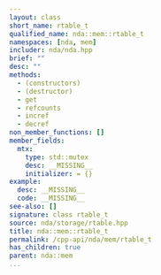 ```yaml
---
layout: class
short_name: rtable_t
qualified_name: nda::mem::rtable_t
namespaces: [nda, mem]
includer: nda/nda.hpp
brief: ""
desc: ""
methods:
  - (constructors)
  - (destructor)
  - get
  - refcounts
  - incref
  - decref
non_member_functions: []
member_fields:
  mtx:
    type: std::mutex
    desc: __MISSING__
    initializer: = {}
example:
  desc: __MISSING__
  code: __MISSING__
see-also: []
signature: class rtable_t
source: nda/storage/rtable.hpp
title: nda::mem::rtable_t
permalink: /cpp-api/nda/mem/rtable_t
has_children: true
parent: nda::mem
...
```


